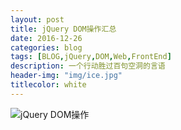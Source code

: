 ```yaml
---
layout: post
title: jQuery DOM操作汇总
date: 2016-12-26
categories: blog
tags: [BLOG,jQuery,DOM,Web,FrontEnd]
description: 一个行动胜过百句空洞的言语
header-img: "img/ice.jpg"
titlecolor: white
---
```

<img src="../../../../../img/svg/jQuery DOM操作.svg" alt="jQuery DOM操作">